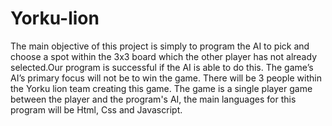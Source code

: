 # Yorku-lion
The main objective of this project is simply to program the AI to pick and choose a spot within the 3x3 board which the other player has not already selected.Our program is successful if the AI is able to do this. The game’s AI’s primary focus will not be to win the game. There will be 3 people within the Yorku lion team creating this game. The game is a single player game between the player and the program's AI, the main languages for this program will be Html, Css and Javascript.
